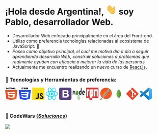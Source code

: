 # ¡Hola desde Argentina!, <img src="/assets/img/greet.gif" width="35px"> soy Pablo, desarrollador Web.

- Desarrollador Web enfocado principalmente en el área del Front-end.
- Utilizo como preferencia tecnologías relacionadas al ecosistema de JavaScript. 💛
- _Poseo como objetivo principal, el cual me motiva día a día a seguir aprendiendo desarrollo Web, construir soluciones a problemas que realmente ayuden con eficacia a mejorar la vida de las personas._
- Actualmente me encuentro realizando un nuevo curso de [React.js](https://www.udemy.com/course/react-the-complete-guide-incl-redux/).

### 🔷 Tecnologías y Herramientas de preferencia:   

<img src="/assets/img/html.svg" alt="HTML5 Logo" width="40" height="40"/> <img src="/assets/img/css.svg" alt="CSS3 Logo" width="40" height="40"/> <img src="/assets/img/javascript.svg" alt="JavaScript Logo" width="40" height="40"/> <img src="/assets/img/react.svg" alt="React Logo" width="40" height="40"/> <img src="/assets/img/bootstrap.svg" alt="Node.js Logo" width="40" height="40"/> <img src="/assets/img/nodejs.svg" alt="Node.js Logo" width="40" height="40"/> <img src="/assets/img/npm.svg" alt="NPM Logo" width="40" height="40"/> <img src="/assets/img/postman.svg" alt="Postman Logo" width="40" height="40"/> <img src="/assets/img/mongodb.svg" alt="MongoDB Logo" width="40" height="40"/> <img src="/assets/img/git.svg" alt="Git Logo" width="40" height="40"/> <img src="/assets/img/vsc.svg" alt="VSC Logo" width="40" height="40"/>

#

### 🔷 CodeWars [(_Soluciones_)](https://www.codewars.com/users/Pablo%20Mart%C3%ADn%20Cruz/completed_solutions)

<img src="https://www.codewars.com/users/Pablo%20Mart%C3%ADn%20Cruz/badges/large">
